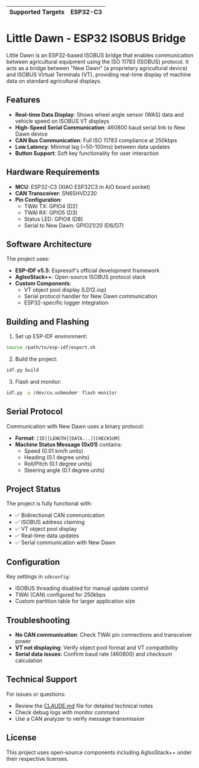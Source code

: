 | Supported Targets | ESP32-C3 |
| ----------------- | -------- |

# Little Dawn - ESP32 ISOBUS Bridge

Little Dawn is an ESP32-based ISOBUS bridge that enables communication between agricultural equipment using the ISO 11783 (ISOBUS) protocol. It acts as a bridge between "New Dawn" (a proprietary agricultural device) and ISOBUS Virtual Terminals (VT), providing real-time display of machine data on standard agricultural displays.

## Features

- **Real-time Data Display**: Shows wheel angle sensor (WAS) data and vehicle speed on ISOBUS VT displays
- **High-Speed Serial Communication**: 460800 baud serial link to New Dawn device
- **CAN Bus Communication**: Full ISO 11783 compliance at 250kbps
- **Low Latency**: Minimal lag (~50-100ms) between data updates
- **Button Support**: Soft key functionality for user interaction

## Hardware Requirements

- **MCU**: ESP32-C3 (XIAO ESP32C3 in AiO board socket)
- **CAN Transceiver**: SN65HVD230
- **Pin Configuration**:
  - TWAI TX: GPIO4 (D2)
  - TWAI RX: GPIO5 (D3)
  - Status LED: GPIO8 (D8)
  - Serial to New Dawn: GPIO21/20 (D6/D7)

## Software Architecture

The project uses:
- **ESP-IDF v5.5**: Espressif's official development framework
- **AgIsoStack++**: Open-source ISOBUS protocol stack
- **Custom Components**:
  - VT object pool display (LD12.iop)
  - Serial protocol handler for New Dawn communication
  - ESP32-specific logger integration

## Building and Flashing

1. Set up ESP-IDF environment:
```bash
source /path/to/esp-idf/export.sh
```

2. Build the project:
```bash
idf.py build
```

3. Flash and monitor:
```bash
idf.py -p /dev/cu.usbmodem* flash monitor
```

## Serial Protocol

Communication with New Dawn uses a binary protocol:
- **Format**: `[ID][LENGTH][DATA...][CHECKSUM]`
- **Machine Status Message (0x01)** contains:
  - Speed (0.01 km/h units)
  - Heading (0.1 degree units)
  - Roll/Pitch (0.1 degree units)
  - Steering angle (0.1 degree units)

## Project Status

The project is fully functional with:
- ✅ Bidirectional CAN communication
- ✅ ISOBUS address claiming
- ✅ VT object pool display
- ✅ Real-time data updates
- ✅ Serial communication with New Dawn

## Configuration

Key settings in `sdkconfig`:
- ISOBUS threading disabled for manual update control
- TWAI (CAN) configured for 250kbps
- Custom partition table for larger application size

## Troubleshooting

- **No CAN communication**: Check TWAI pin connections and transceiver power
- **VT not displaying**: Verify object pool format and VT compatibility
- **Serial data issues**: Confirm baud rate (460800) and checksum calculation

## Technical Support

For issues or questions:
- Review the [CLAUDE.md](CLAUDE.md) file for detailed technical notes
- Check debug logs with monitor command
- Use a CAN analyzer to verify message transmission

## License

This project uses open-source components including AgIsoStack++ under their respective licenses.